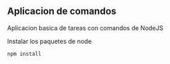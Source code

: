 ## Aplicacion de comandos

Aplicacion basica de tareas con comandos de NodeJS

Instalar los paquetes de node
```
npm install
```